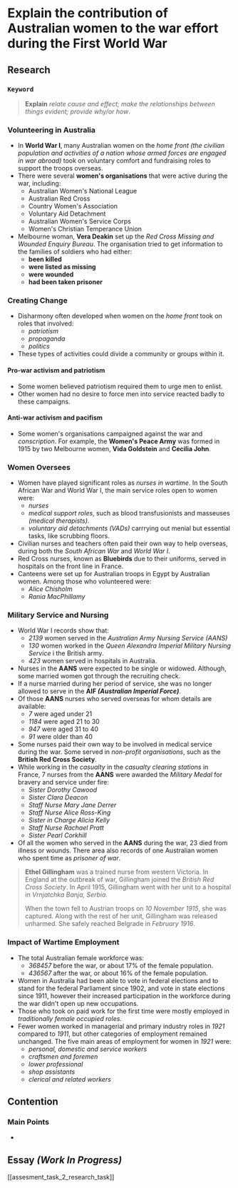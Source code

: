 # Explain the contribution of Australian women to the war effort during the First World War
## Research
### `Keyword`
> **Explain** *relate cause and effect; make the relationships between things evident; provide why/or how*.

### Volunteering in Australia
- In **World War I**, many Australian women on the *home front (the civilian population and activities of a nation whose armed forces are engaged in war abroad)* took on voluntary comfort and fundraising roles to support the troops overseas.
- There were several **women's organisations** that were active during the war, including:
	- Australian Women's National League
	- Australian Red Cross
	- Country Women's Association
	- Voluntary Aid Detachment
	- Australian Women's Service Corps
	- Women's Christian Temperance Union
-  Melbourne woman, **Vera Deakin** set up the *Red Cross Missing and Wounded Enquiry Bureau*. The organisation tried to get information to the families of soldiers who had either:
	-  **been killed**
	-  **were listed as missing**
	-  **were wounded**
	-  **had been taken prisoner**

### Creating Change
- Disharmony often developed when women on the *home front* took on roles that involved:
	- *patriotism*
	- *propaganda*
	- *politics*	
-  These types of activities could divide a community or groups within it.

#### Pro-war activism and patriotism
- Some women believed patriotism required them to urge men to enlist. 
- Other women had no desire to force men into service reacted badly to these campaigns.

#### Anti-war activism and pacifism
- Some women's organisations campaigned against the war and *conscription*. For example, the **Women's Peace Army** was formed in 1915 by two Melbourne women, **Vida Goldstein** and **Cecilia	John**.

### Women Oversees
- Women have played significant roles as *nurses in wartime*. In the South African War and World War I, the main service roles open to women were:
	- *nurses*
	- *medical support roles*, such as blood transfusionists and masseuses *(medical therapists)*.
	- *voluntary aid detachments (VADs)* carrrying out menial but essential tasks, like scrubbing floors.
- Civilian nurses and teachers often paid their own way to help overseas, during both the *South African War* and *World War I*.
- Red Cross nurses, known as **Bluebirds** due to their uniforms, served in hospitals on the front line in France.
- Canteens were set up for Australian troops in Egypt by Australian women. Among those who volunteered were:
	- *Alice Chisholm*
	- *Rania MacPhillamy*

### Military Service and Nursing
- World War I records show that:
	- *2139* women served in the *Australian Army Nursing Service (AANS)*
	- *130* women worked in the *Queen Alexandra Imperial Military Nursing Service* i the British army.
	- *423* women served in hospitals in Australia.
-  Nurses in the **AANS** were expected to be single or widowed. Although, some married women got through the recruiting check.
-  If a nurse married during her period of service, she was no longer allowed to serve in the **AIF _(Australian Imperial Force)_**.
-  Of those **AANS** nurses who served overseas for whom details are available:
	-  *7* were aged under 21
	-  *1184* were aged 21 to 30
	-  *947* were aged 31 to 40
	-  *91* were older than 40
- Some nurses paid their own way to be involved in medical service during the war. Some served in *non-profit organisations*, such as the **British Red Cross Society**.
- While working in the *casualty* in the *casualty clearing stations* in France, 7 nurses from the **AANS** were awarded the *Military Medal* for bravery and service under fire:
	- *Sister Dorothy Cawood*
	- *Sister Clara Deacon*
	- *Staff Nurse Mary Jane Derrer*
	- *Staff Nurse Alice Ross-King*
	- *Sister in Charge Alicia Kelly*
	- *Staff Nurse Rachael Pratt*
	- *Sister Pearl Corkhill*
- Of all the women who served in the **AANS** during the war, 23 died from illness or wounds. There area also records of one Australian women who spent time as *prisoner of war*.

> **Ethel Gillingham** was a trained nurse from western Victoria. In England at the outbreak of war, Gillingham joined the *British Red Cross Society*. In April 1915, Gillingham went with her unit to a hospital in *Vrnjatchka Banja, Serbia*. 
> 
> When the town fell to Austrian troops on *10 November 1915*, she was captured. Along with the rest of her unit, Gillingham was released unharmed. She safely reached Belgrade in *February 1916*.

### Impact of Wartime Employment
- The total Australian female workforce was:
	- *368457* before the war, or about 17% of the female population.
	- *436567* after the war, or about 16% of the female population.
- Women in Australia had been able to vote in federal elections and to stand for the federal Parliament since 1902, and vote in state elections since 1911, however their increased participation in the workforce during the war didn't open up new occupations.
- Those who took on paid work for the first time were mostly employed in *traditionally female occupied roles*.
- Fewer women worked in managerial and primary industry roles in *1921* compared to *1911*, but other categories of employment remained unchanged. The five main areas of employment for women in *1921* were:
	-  *personal, domestic and service workers*
	-  *craftsmen and foremen*
	-  *lower professional*
	-  *shop assistants*
	-  *clerical and related workers*
## Contention
### Main Points
- 
## Essay *(Work In Progress)*
[[assesment_task_2_research_task]]
